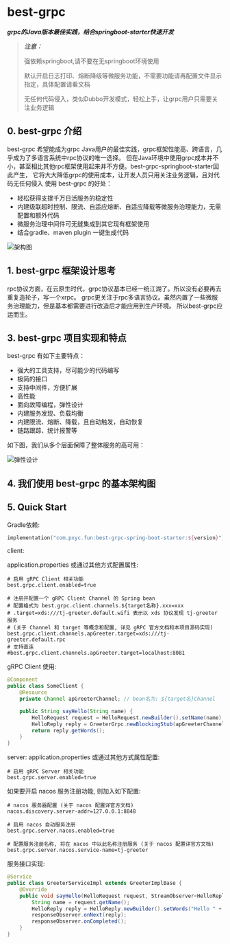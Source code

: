
# best-grpc

***grpc的Java版本最佳实践，结合springboot-starter快速开发***


> ***注意：***
>
> 强依赖springboot,请不要在无springboot环境使用
>
> 默认开启日志打印、熔断降级等微服务功能，不需要功能请再配置文件显示指定，具体配置请看文档
>
> 无任何代码侵入，类似Dubbo开发模式，轻松上手，让grpc用户只需要关注业务逻辑

## 0. best-grpc 介绍

best-grpc 希望能成为grpc Java用户的最佳实践，grpc框架性能高、跨语言，几乎成为了多语言系统中rpc协议的唯一选择。
但在Java环境中使用grpc成本并不小，甚至相比其他rpc框架使用起来并不方便。best-grpc-springboot-starter因此产生，
它将大大降低grpc的使用成本，让开发人员只用关注业务逻辑，且对代码无任何侵入
使用 best-grpc 的好处：

* 轻松获得支撑千万日活服务的稳定性
* 内建级联超时控制、限流、自适应熔断、自适应降载等微服务治理能力，无需配置和额外代码
* 微服务治理中间件可无缝集成到其它现有框架使用
* 结合gradle、maven plugin 一键生成代码


![架构图](https://raw.githubusercontent.com/zeromicro/zero-doc/main/doc/images/architecture.png)


## 1. best-grpc 框架设计思考

rpc协议方面，在云原生时代，grpc协议基本已经一统江湖了。所以没有必要再去重复造轮子，写一个xrpc。
grpc更关注于rpc多语言协议。虽然内置了一些微服务治理能力，但是基本都需要进行改造后才能应用到生产环境。
所以best-grpc应运而生。


## 3. best-grpc 项目实现和特点

best-grpc 有如下主要特点：

* 强大的工具支持，尽可能少的代码编写
* 极简的接口
* 支持中间件，方便扩展
* 高性能
* 面向故障编程，弹性设计
* 内建服务发现、负载均衡
* 内建限流、熔断、降载，且自动触发，自动恢复
* 链路跟踪、统计报警等

如下图，我们从多个层面保障了整体服务的高可用：

![弹性设计](https://raw.githubusercontent.com/zeromicro/zero-doc/main/doc/images/resilience.jpg)

## 4. 我们使用 best-grpc 的基本架构图



## 5. Quick Start


Gradle依赖:
```kotlin
implementation("com.pxyc.fun:best-grpc-spring-boot-starter:${version}")
```
client:

application.properties 或通过其他方式配置属性:
```properties
# 启用 gRPC Client 相关功能
best.grpc.client.enabled=true

# 注册并配置一个 gRPC Client Channel 的 Spring bean
# 配置格式为 best.grpc.client.channels.${target名称}.xxx=xxx
# .target=xds:///tj-greeter.default.wifi 表示以 xds 协议发现 tj-greeter 服务
# (关于 Channel 和 target 等概念和配置, 详见 gRPC 官方文档和本项目源码实现)
best.grpc.client.channels.apGreeter.target=xds:///tj-greeter.default.rpc
# 支持直连
#best.grpc.client.channels.apGreeter.target=localhost:8081
```

gRPC Client 使用:
```java
@Component
public class SomeClient {
    @Resource
    private Channel apGreeterChannel; // bean名为: ${target名}Channel

    public String sayHello(String name) {
        HelloRequest request = HelloRequest.newBuilder().setName(name).build();
        HelloReply reply = GreeterGrpc.newBlockingStub(apGreeterChannel).sayHello(request);
        return reply.getWords();
    }
}
```
server:
application.properties 或通过其他方式属性配置:
```properties
# 启用 gRPC Server 相关功能
best.grpc.server.enabled=true
```

如果要开启 nacos 服务注册功能, 则加入如下配置:
```properties
# nacos 服务器配置 (关于 nacos 配置详官方文档)
nacos.discovery.server-addr=127.0.0.1:8848

# 启用 nacos 自动服务注册
best.grpc.server.nacos.enabled=true

# 配置服务注册名称, 将在 nacos 中以此名称注册服务 (关于 nacos 配置详官方文档)
best.grpc.server.nacos.service-name=tj-greeter
```

服务接口实现:
```java
@Service
public class GreeterServiceImpl extends GreeterImplBase {
    @Override
    public void sayHello(HelloRequest request, StreamObserver<HelloReply> responseObserver) {
        String name = request.getName();
        HelloReply reply = HelloReply.newBuilder().setWords("Hello " + name).build();
        responseObserver.onNext(reply);
        responseObserver.onCompleted();
    }
}
```